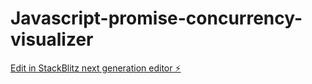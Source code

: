 # Javascript-promise-concurrency-visualizer

[Edit in StackBlitz next generation editor ⚡️](https://stackblitz.com/~/github.com/yamsun/Javascript-promise-concurrency-visualizer)